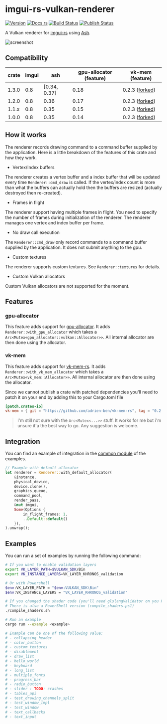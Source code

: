 # imgui-rs-vulkan-renderer

[![Version](https://img.shields.io/crates/v/imgui-rs-vulkan-renderer.svg)](https://crates.io/crates/imgui-rs-vulkan-renderer)
[![Docs.rs](https://docs.rs/imgui-rs-vulkan-renderer/badge.svg)](https://docs.rs/imgui-rs-vulkan-renderer)
[![Build Status](https://github.com/adrien-ben/imgui-rs-vulkan-renderer/workflows/Cross-platform%20build/badge.svg)](https://github.com/adrien-ben/imgui-rs-vulkan-renderer/actions)
[![Publish Status](https://github.com/adrien-ben/imgui-rs-vulkan-renderer/workflows/Publish/badge.svg)](https://github.com/adrien-ben/imgui-rs-vulkan-renderer/actions)

A Vulkan renderer for [imgui-rs][imgui-rs] using [Ash][ash].

![screenshot](capture.png)

## Compatibility

| crate | imgui | ash          | gpu-allocator (feature) | vk-mem (feature)                        |
|-------|-------|--------------|-------------------------|-----------------------------------------|
| 1.3.0 | 0.8   | [0.34, 0.37] | 0.18                    | 0.2.3 ([forked][forked-mem-rs-034-037]) |
| 1.2.0 | 0.8   | 0.36         | 0.17                    | 0.2.3 ([forked][forked-mem-rs-036])     |
| 1.1.x | 0.8   | 0.35         | 0.15                    | 0.2.3 ([forked][forked-mem-rs-035])     |
| 1.0.0 | 0.8   | 0.35         | 0.14                    | 0.2.3 ([forked][forked-mem-rs-035])     |

## How it works

The renderer records drawing command to a command buffer supplied by the application. Here is a little breakdown of the features of this crate and how they work.

- Vertex/Index buffers

The renderer creates a vertex buffer and a index buffer that will be updated every time
`Renderer::cmd_draw` is called. If the vertex/index count is more than what the buffers can
actually hold then the buffers are resized (actually destroyed then re-created).

- Frames in flight

The renderer support having multiple frames in flight. You need to specify the number of frames
during initialization of the renderer. The renderer manages one vertex and index buffer per frame.

- No draw call execution

The `Renderer::cmd_draw` only record commands to a command buffer supplied by the application. It does not submit anything to the gpu.

- Custom textures

The renderer supports custom textures. See `Renderer::textures` for details.

- Custom Vulkan allocators

Custom Vulkan allocators are not supported for the moment.

## Features

### gpu-allocator

This feature adds support for [gpu-allocator][gpu-allocator]. It adds `Renderer::with_gpu_allocator` which takes
a `Arc<Mutex<gpu_allocator::vulkan::Allocator>>`. All internal allocator are then done using the allocator.

### vk-mem

This feature adds support for [vk-mem-rs][vk-mem-rs]. It adds `Renderer::with_vk_mem_allocator` which takes
a `Arc<Mutex<vk_mem::Allocator>>`. All internal allocator are then done using the allocator.

Since we cannot publish a crate with patched dependencies you'll need to patch it on your end by adding this to your
Cargo.toml file

```toml
[patch.crates-io]
vk-mem = { git = "https://github.com/adrien-ben/vk-mem-rs", tag = "0.2.3-ash-0.35" }
```

> I'm still not sure with the `Arc<Mutex<...>>` stuff. It works for me but i'm unsure it'a the best way to go.
> Any suggestion is welcome.

## Integration

You can find an example of integration in the [common module](examples/common/mod.rs) of the examples.

```rust
// Example with default allocator
let renderer = Renderer::with_default_allocator(
    &instance,
    physical_device,
    device.clone(),
    graphics_queue,
    command_pool,
    render_pass,
    &mut imgui,
    Some(Options {
        in_flight_frames: 1,
        ..Default::default()
    }),
).unwrap();
```

## Examples

You can run a set of examples by running the following command:

```sh
# If you want to enable validation layers
export VK_LAYER_PATH=$VULKAN_SDK/Bin
export VK_INSTANCE_LAYERS=VK_LAYER_KHRONOS_validation

# Or with Powershell
$env:VK_LAYER_PATH = "$env:VULKAN_SDK\Bin"
$env:VK_INSTANCE_LAYERS = "VK_LAYER_KHRONOS_validation"

# If you changed the shader code (you'll need glslangValidator on you PATH)
# There is also a PowerShell version (compile_shaders.ps1)
./compile_shaders.sh

# Run an example
cargo run --example <example>

# Example can be one of the following value:
# - collapsing_header
# - color_button
# - custom_textures
# - disablement
# - draw_list
# - hello_world
# - keyboard
# - long_list
# - multiple_fonts
# - progress_bar
# - radio_button
# - slider : TODO: crashes
# - tables_api
# - test_drawing_channels_split
# - test_window_impl
# - test_window
# - text_callbacks
# - text_input
```

[imgui-rs]: https://github.com/Gekkio/imgui-rs
[ash]: https://github.com/MaikKlein/ash
[gpu-allocator]: https://github.com/Traverse-Research/gpu-allocator
[vk-mem-rs]: https://github.com/adrien-ben/vk-mem-rs
[forked-mem-rs-035]: https://github.com/adrien-ben/vk-mem-rs/tree/0.2.3-ash-0.35
[forked-mem-rs-036]: https://github.com/adrien-ben/vk-mem-rs/tree/0.2.3-ash-0.36
[forked-mem-rs-034-037]: https://github.com/adrien-ben/vk-mem-rs/tree/0.2.3-ash-0.34-0.37
